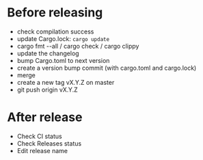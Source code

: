 # Before releasing

 - check compilation success
 - update Cargo.lock: `cargo update`
 - cargo fmt --all / cargo check / cargo clippy
 - update the changelog
 - bump Cargo.toml to next version
 - create a version bump commit (with cargo.toml and cargo.lock)
 - merge
 - create a new tag vX.Y.Z on master
 - git push origin vX.Y.Z

# After release

 - Check CI status
 - Check Releases status
 - Edit release name
